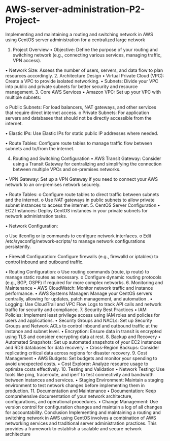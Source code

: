 # AWS-server-administration-P2-Project-
Implementing and maintaining a routing and switching network in AWS using CentOS server administration for a centralized large network

1. Project Overview
•	Objective: Define the purpose of your routing and switching network (e.g., connecting various services, managing traffic, VPN access).

•	Network Size: Assess the number of users, servers, and data flow to plan resources accordingly.
2. Architecture Design
•	Virtual Private Cloud (VPC): Create a VPC to provide isolated networking.
•	Subnets: Divide your VPC into public and private subnets for better security and resource management.
3. Core AWS Services
•	Amazon VPC: Set up your VPC with multiple subnets:

o	Public Subnets: For load balancers, NAT gateways, and other services that require direct internet access.
o	Private Subnets: For application servers and databases that should not be directly accessible from the internet.

•	Elastic IPs: Use Elastic IPs for static public IP addresses where needed.

•	Route Tables: Configure route tables to manage traffic flow between subnets and to/from the internet.


4. Routing and Switching Configuration
•	AWS Transit Gateway: Consider using a Transit Gateway for centralizing and simplifying the connection between multiple VPCs and on-premises networks.

•	VPN Gateway: Set up a VPN Gateway if you need to connect your AWS network to an on-premises network securely.

•	Route Tables:
o	Configure route tables to direct traffic between subnets and the internet.
o	Use NAT gateways in public subnets to allow private subnet instances to access the internet.
5. CentOS Server Configuration
•	EC2 Instances: Deploy CentOS instances in your private subnets for network administration tasks.

•	Network Configuration:

o	Use ifconfig or ip commands to configure network interfaces.
o	Edit /etc/sysconfig/network-scripts/ to manage network configurations persistently.

•	Firewall Configuration: Configure firewalls (e.g., firewalld or iptables) to control inbound and outbound traffic.

•	Routing Configuration:
o	Use routing commands (route, ip route) to manage static routes as necessary.
o	Configure dynamic routing protocols (e.g., BGP, OSPF) if required for more complex networks.
6. Monitoring and Maintenance
•	AWS CloudWatch: Monitor network traffic and instance performance.
•	AWS Systems Manager: Manage your CentOS servers centrally, allowing for updates, patch management, and automation
.
•	Logging: Use CloudTrail and VPC Flow Logs to track API calls and network traffic for security and compliance.
7. Security Best Practices
•	IAM Policies: Implement least privilege access using IAM roles and policies for users and applications.
•	Security Groups and NACLs: Set up Security Groups and Network ACLs to control inbound and outbound traffic at the instance and subnet level.
•	Encryption: Ensure data in transit is encrypted using TLS and consider encrypting data at rest.
8. Backup and Recovery
•	Automated Snapshots: Set up automated snapshots of your EC2 instances and RDS databases for data recovery.
•	Cross-Region Backups: Consider replicating critical data across regions for disaster recovery.
9. Cost Management
•	AWS Budgets: Set budgets and monitor your spending to avoid unexpected costs.
•	Cost Explorer: Analyze resource usage to optimize costs effectively.
10. Testing and Validation
•	Network Testing: Use tools like ping, traceroute, and iperf to test connectivity and bandwidth between instances and services.
•	Staging Environment: Maintain a staging environment to test network changes before implementing them in production.
11. Documentation and Maintenance
•	Documentation: Keep comprehensive documentation of your network architecture, configurations, and operational procedures.
•	Change Management: Use version control for configuration changes and maintain a log of all changes for accountability.
Conclusion
Implementing and maintaining a routing and switching network in AWS using CentOS involves a combination of AWS networking services and traditional server administration practices. This provides a framework to establish a scalable and secure network architecture
